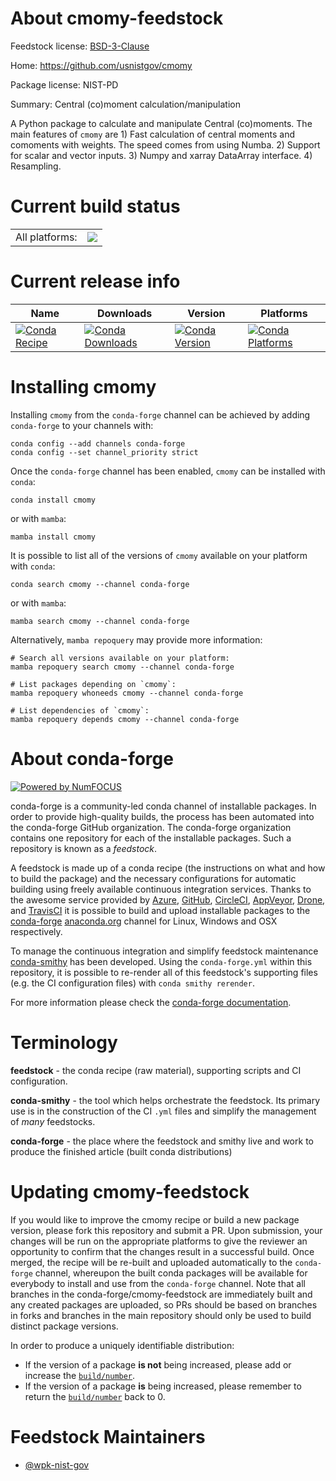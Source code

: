 About cmomy-feedstock
=====================

Feedstock license: [BSD-3-Clause](https://github.com/conda-forge/cmomy-feedstock/blob/main/LICENSE.txt)

Home: https://github.com/usnistgov/cmomy

Package license: NIST-PD

Summary: Central (co)moment calculation/manipulation

A Python package to calculate and manipulate Central (co)moments.
The main features of `cmomy` are 1) Fast calculation of central
moments and comoments with weights.  The speed comes from using
Numba.  2) Support for scalar and vector inputs. 3) Numpy and
xarray DataArray interface. 4) Resampling.


Current build status
====================


<table><tr><td>All platforms:</td>
    <td>
      <a href="https://dev.azure.com/conda-forge/feedstock-builds/_build/latest?definitionId=19391&branchName=main">
        <img src="https://dev.azure.com/conda-forge/feedstock-builds/_apis/build/status/cmomy-feedstock?branchName=main">
      </a>
    </td>
  </tr>
</table>

Current release info
====================

| Name | Downloads | Version | Platforms |
| --- | --- | --- | --- |
| [![Conda Recipe](https://img.shields.io/badge/recipe-cmomy-green.svg)](https://anaconda.org/conda-forge/cmomy) | [![Conda Downloads](https://img.shields.io/conda/dn/conda-forge/cmomy.svg)](https://anaconda.org/conda-forge/cmomy) | [![Conda Version](https://img.shields.io/conda/vn/conda-forge/cmomy.svg)](https://anaconda.org/conda-forge/cmomy) | [![Conda Platforms](https://img.shields.io/conda/pn/conda-forge/cmomy.svg)](https://anaconda.org/conda-forge/cmomy) |

Installing cmomy
================

Installing `cmomy` from the `conda-forge` channel can be achieved by adding `conda-forge` to your channels with:

```
conda config --add channels conda-forge
conda config --set channel_priority strict
```

Once the `conda-forge` channel has been enabled, `cmomy` can be installed with `conda`:

```
conda install cmomy
```

or with `mamba`:

```
mamba install cmomy
```

It is possible to list all of the versions of `cmomy` available on your platform with `conda`:

```
conda search cmomy --channel conda-forge
```

or with `mamba`:

```
mamba search cmomy --channel conda-forge
```

Alternatively, `mamba repoquery` may provide more information:

```
# Search all versions available on your platform:
mamba repoquery search cmomy --channel conda-forge

# List packages depending on `cmomy`:
mamba repoquery whoneeds cmomy --channel conda-forge

# List dependencies of `cmomy`:
mamba repoquery depends cmomy --channel conda-forge
```


About conda-forge
=================

[![Powered by
NumFOCUS](https://img.shields.io/badge/powered%20by-NumFOCUS-orange.svg?style=flat&colorA=E1523D&colorB=007D8A)](https://numfocus.org)

conda-forge is a community-led conda channel of installable packages.
In order to provide high-quality builds, the process has been automated into the
conda-forge GitHub organization. The conda-forge organization contains one repository
for each of the installable packages. Such a repository is known as a *feedstock*.

A feedstock is made up of a conda recipe (the instructions on what and how to build
the package) and the necessary configurations for automatic building using freely
available continuous integration services. Thanks to the awesome service provided by
[Azure](https://azure.microsoft.com/en-us/services/devops/), [GitHub](https://github.com/),
[CircleCI](https://circleci.com/), [AppVeyor](https://www.appveyor.com/),
[Drone](https://cloud.drone.io/welcome), and [TravisCI](https://travis-ci.com/)
it is possible to build and upload installable packages to the
[conda-forge](https://anaconda.org/conda-forge) [anaconda.org](https://anaconda.org/)
channel for Linux, Windows and OSX respectively.

To manage the continuous integration and simplify feedstock maintenance
[conda-smithy](https://github.com/conda-forge/conda-smithy) has been developed.
Using the ``conda-forge.yml`` within this repository, it is possible to re-render all of
this feedstock's supporting files (e.g. the CI configuration files) with ``conda smithy rerender``.

For more information please check the [conda-forge documentation](https://conda-forge.org/docs/).

Terminology
===========

**feedstock** - the conda recipe (raw material), supporting scripts and CI configuration.

**conda-smithy** - the tool which helps orchestrate the feedstock.
                   Its primary use is in the construction of the CI ``.yml`` files
                   and simplify the management of *many* feedstocks.

**conda-forge** - the place where the feedstock and smithy live and work to
                  produce the finished article (built conda distributions)


Updating cmomy-feedstock
========================

If you would like to improve the cmomy recipe or build a new
package version, please fork this repository and submit a PR. Upon submission,
your changes will be run on the appropriate platforms to give the reviewer an
opportunity to confirm that the changes result in a successful build. Once
merged, the recipe will be re-built and uploaded automatically to the
`conda-forge` channel, whereupon the built conda packages will be available for
everybody to install and use from the `conda-forge` channel.
Note that all branches in the conda-forge/cmomy-feedstock are
immediately built and any created packages are uploaded, so PRs should be based
on branches in forks and branches in the main repository should only be used to
build distinct package versions.

In order to produce a uniquely identifiable distribution:
 * If the version of a package **is not** being increased, please add or increase
   the [``build/number``](https://docs.conda.io/projects/conda-build/en/latest/resources/define-metadata.html#build-number-and-string).
 * If the version of a package **is** being increased, please remember to return
   the [``build/number``](https://docs.conda.io/projects/conda-build/en/latest/resources/define-metadata.html#build-number-and-string)
   back to 0.

Feedstock Maintainers
=====================

* [@wpk-nist-gov](https://github.com/wpk-nist-gov/)


<!-- dummy commit to enable rerendering -->

